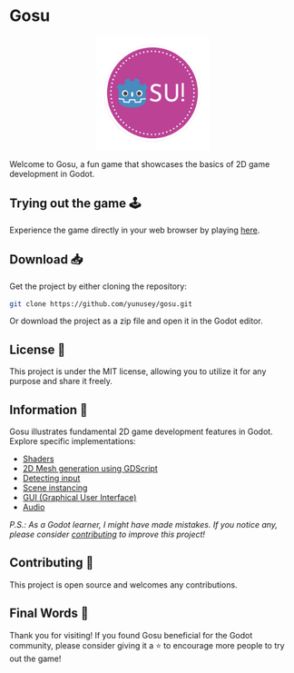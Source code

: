 # Gosu

<div align="center">
	<img src="./icon.png" width="200" />
</div>

Welcome to Gosu, a fun game that showcases the basics of 2D game development in Godot.

## Trying out the game 🕹️

Experience the game directly in your web browser by playing [here](https://yunusey.itch.io/gosu).

## Download 📥

Get the project by either cloning the repository:
```bash
git clone https://github.com/yunusey/gosu.git
```

Or download the project as a zip file and open it in the Godot editor.

## License 📃

This project is under the MIT license, allowing you to utilize it for any purpose and share it freely.

## Information 🔔

Gosu illustrates fundamental 2D game development features in Godot. Explore specific implementations:

- [Shaders](./Shaders)
- [2D Mesh generation using GDScript](./Scripts/HitballMesh.gd)
- [Detecting input](./Scripts/Hitball.gd)
- [Scene instancing](./Main.tscn)
- [GUI (Graphical User Interface)](./Interface.tscn)
- [Audio](./Scripts/Main.gd)

_P.S.: As a Godot learner, I might have made mistakes. If you notice any, please consider [contributing](#contributing-🤝) to improve this project!_

## Contributing 🤝

This project is open source and welcomes any contributions.

## Final Words 💬

Thank you for visiting! If you found Gosu beneficial for the Godot community, please consider giving it a ⭐ to encourage more people to try out the game!
